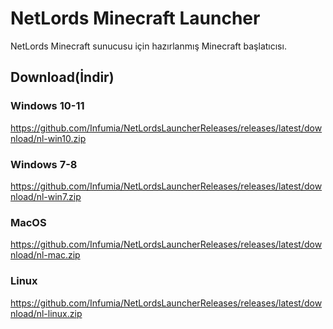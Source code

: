 # NetLords Minecraft Launcher

NetLords Minecraft sunucusu için hazırlanmış Minecraft başlatıcısı.

## Download(İndir)

### Windows 10-11

https://github.com/Infumia/NetLordsLauncherReleases/releases/latest/download/nl-win10.zip

### Windows 7-8

https://github.com/Infumia/NetLordsLauncherReleases/releases/latest/download/nl-win7.zip

### MacOS

https://github.com/Infumia/NetLordsLauncherReleases/releases/latest/download/nl-mac.zip

### Linux

https://github.com/Infumia/NetLordsLauncherReleases/releases/latest/download/nl-linux.zip
